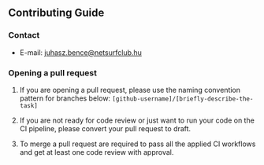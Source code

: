 ## Contributing Guide

### Contact

- E-mail: juhasz.bence@netsurfclub.hu

### Opening a pull request

1. If you are opening a pull request, please use the naming convention pattern for branches below: ```[github-username]/[briefly-describe-the-task]```

2. If you are not ready for code review or just want to run your code on the CI pipeline, please convert your pull request to draft.

3. To merge a pull request are required to pass all the applied CI workflows and get at least one code review with approval.
